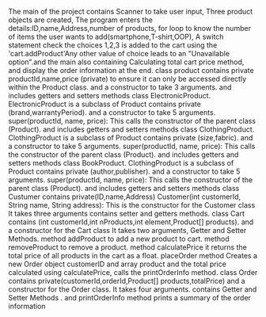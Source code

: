 The main of the project contains Scanner to take user input, Three product objects are created, The program enters the details:ID,name,Address,number of products, for loop to know the number of items the user wants to add(smartphone,T-shirt,OOP), A switch statement check the choices 1,2,3 is added to the cart using the 'cart.addProduct'Any other value of choice leads to an "Unavailable option".and the main also containing Calculating total cart price method, and display the order information at the end.
class product contains private productId,name,price (private) to ensure it can only be accessed directly within the Product class. and a constructor to take 3 arguments. and includes getters and setters methods
class ElectronicProduct. ElectronicProduct is a subclass of Product contains private (brand,warrantyPeriod). and a constructor to take 5 arguments. super(productId, name, price): This calls the constructor of the parent class (Product).  and includes getters and setters methods
class ClothingProduct. ClothingProduct is a subclass of Product contains private (size,fabric). and a constructor to take 5 arguments. super(productId, name, price): This calls the constructor of the parent class (Product).  and includes getters and setters methods
class BookProduct. ClothingProduct is a subclass of Product contains private (author,publisher). and a constructor to take 5 arguments. super(productId, name, price): This calls the constructor of the parent class (Product).  and includes getters and setters methods
class Custumer contains private(ID,name,Address) Customer(int customerId, String name, String address): This is the constructor for the Customer class  It takes three arguments contains setter and getters methods.
class Cart contains (int customerId,int nProducts,int element,Product[] products). and a constructor for the Cart class It takes two arguments, Getter and Setter Methods. method addProduct to add a new product to cart. method removeProduct to remove a product. method calculatePrice it returns the total price of all products in the cart as a float. placeOrder method Creates a new Order object customerID and array product and the total price calculated using calculatePrice, calls the printOrderInfo method.
class Order contains private(customerId,orderId,Product[] products,totalPrice) and a constructor for the Order class. It takes four arguments. contains Getter and Setter Methods . and printOrderInfo method prints a summary of the order information
